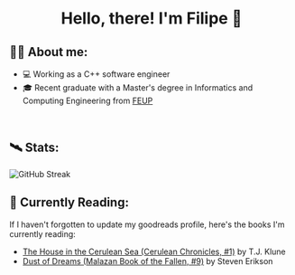 <div id="body" align="center">
  <h1>
    Hello, there! I'm Filipe 👋
  </h1>
</div>


<div style="border-bottom: 0px">
  <h2>
    👨‍💻 About me:
  </h2>
</div>

- 💻 Working as a C++ software engineer
- 🎓 Recent graduate with a Master's degree in Informatics and Computing Engineering from [FEUP](fe.up.pt)

<br />


## 🛰️ Stats:

![GitHub Streak](https://streak-stats.demolab.com?user=filipepcampos&theme=github-dark-blue&border_radius=4.5)


## 🌱 Currently Reading:

If I haven't forgotten to update my goodreads profile, here's the books I'm currently reading:
- [The House in the Cerulean Sea (Cerulean Chronicles, #1)](https://www.goodreads.com/book/show/45047384) by T.J. Klune
- [Dust of Dreams (Malazan Book of the Fallen, #9)](https://www.goodreads.com/book/show/4703427) by Steven Erikson
